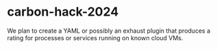 # carbon-hack-2024
We plan to create a YAML or possibly an exhaust plugin that produces a rating for processes or services running on known cloud VMs.
